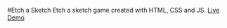 #Etch a Sketch
Etch a sketch game created with HTML, CSS and JS.
[Live Demo](https://amankaiyum.github.io/etch-a-sketch/)